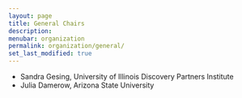 ```yaml
---
layout: page
title: General Chairs
description: 
menubar: organization
permalink: organization/general/
set_last_modified: true
---
```


- Sandra Gesing, University of Illinois Discovery Partners Institute
- Julia Damerow, Arizona State University

